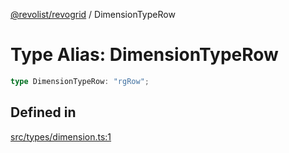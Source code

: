 [@revolist/revogrid](README.md) / DimensionTypeRow

# Type Alias: DimensionTypeRow

```ts
type DimensionTypeRow: "rgRow";
```

## Defined in

[src/types/dimension.ts:1](https://github.com/revolist/revogrid/blob/8d359a6641aa3d85978ae1d816f404366e0fe6c4/src/types/dimension.ts#L1)
